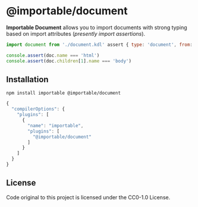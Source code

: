 # @importable/document

**Importable Document** allows you to import documents with strong typing based on import attributes (_presently import assertions_).

```js
import document from './document.kdl' assert { type: 'document', from: 'kdl' }

console.assert(doc.name === 'html')
console.assert(doc.children[1].name === 'body')

```

## Installation

```shell
npm install importable @importable/document
```

```js
{
  "compilerOptions": {
    "plugins": [
      {
        "name": "importable",
        "plugins": [
          "@importable/document"
        ]
      }
    ]
  }
}
```

## License

Code original to this project is licensed under the CC0-1.0 License.
